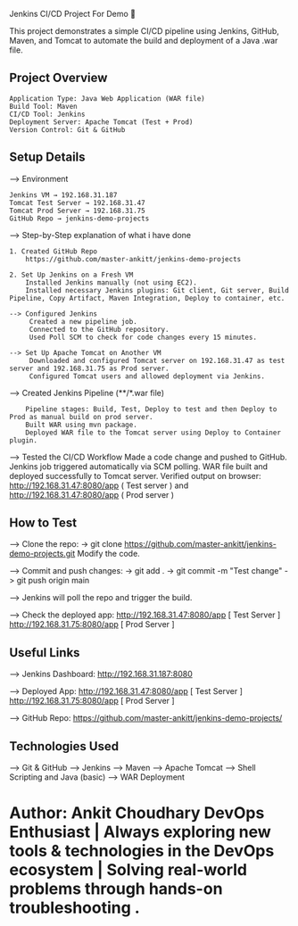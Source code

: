 Jenkins CI/CD Project For Demo 🚀

This project demonstrates a simple CI/CD pipeline using Jenkins, GitHub, Maven, and Tomcat to automate the build and deployment of a Java .war file.
##  Project Overview

    Application Type: Java Web Application (WAR file)
    Build Tool: Maven
    CI/CD Tool: Jenkins
    Deployment Server: Apache Tomcat (Test + Prod)
    Version Control: Git & GitHub


## Setup Details
--> Environment

    Jenkins VM → 192.168.31.187
    Tomcat Test Server → 192.168.31.47
    Tomcat Prod Server → 192.168.31.75
    GitHub Repo → jenkins-demo-projects

--> Step-by-Step explanation of what i have done

    1. Created GitHub Repo
        https://github.com/master-ankitt/jenkins-demo-projects

    2. Set Up Jenkins on a Fresh VM
        Installed Jenkins manually (not using EC2).
        Installed necessary Jenkins plugins: Git client, Git server, Build Pipeline, Copy Artifact, Maven Integration, Deploy to container, etc.

    --> Configured Jenkins
         Created a new pipeline job.
         Connected to the GitHub repository.
         Used Poll SCM to check for code changes every 15 minutes.

    --> Set Up Apache Tomcat on Another VM
         Downloaded and configured Tomcat server on 192.168.31.47 as test server and 192.168.31.75 as Prod server.
         Configured Tomcat users and allowed deployment via Jenkins.

   -->  Created Jenkins Pipeline (**/*.war file)

        Pipeline stages: Build, Test, Deploy to test and then Deploy to Prod as manual build on prod server.
        Built WAR using mvn package.
        Deployed WAR file to the Tomcat server using Deploy to Container plugin.

   -->  Tested the CI/CD Workflow
         Made a code change and pushed to GitHub.
         Jenkins job triggered automatically via SCM polling.
         WAR file built and deployed successfully to Tomcat server.
         Verified output on browser: http://192.168.31.47:8080/app  ( Test server ) and http://192.168.31.47:8080/app ( Prod server )

## How to Test

 --> Clone the repo:
      -> git clone https://github.com/master-ankitt/jenkins-demo-projects.git Modify the code.

--> Commit and push changes:
      -> git add . 
      -> git commit -m "Test change" 
      -> git push origin main

--> Jenkins will poll the repo and trigger the build.

--> Check the deployed app: 
        http://192.168.31.47:8080/app [ Test Server ]
        http://192.168.31.75:8080/app [ Prod Server ]

##  Useful Links

--> Jenkins Dashboard: http://192.168.31.187:8080

--> Deployed App: http://192.168.31.47:8080/app [ Test Server ]
                  http://192.168.31.75:8080/app [ Prod Server ]

--> GitHub Repo: https://github.com/master-ankitt/jenkins-demo-projects/

## Technologies Used

--> Git & GitHub 
--> Jenkins 
--> Maven 
--> Apache Tomcat 
--> Shell Scripting and Java (basic) 
--> WAR Deployment


# Author: Ankit Choudhary  DevOps Enthusiast | Always exploring new tools & technologies in the DevOps ecosystem | Solving real-world problems through **hands-on troubleshooting** .